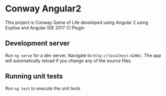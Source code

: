# Conway Angular2

This project is Conway Game of Life developed using Angular 2 using Ecplise and Angular IDE 2017 CI Plugin

## Development server

Run `ng serve` for a dev server. Navigate to `http://localhost:4200/`. The app will automatically reload if you change any of the source files.

## Running unit tests

Run `ng test` to execute the unit tests
